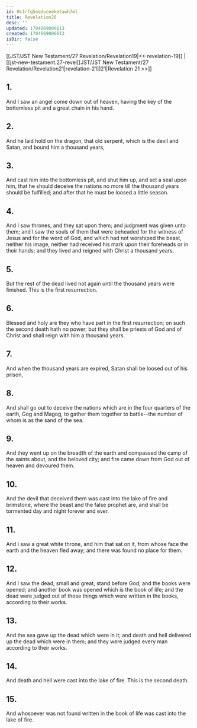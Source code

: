 ```yaml
---
id: 0s1rfq5oqduceeketawh7ml
title: Revelation20
desc: ''
updated: 1704669006613
created: 1704669006613
isDir: false
---
```

[[JST/JST New Testament/27 Revelation/Revelation19|<<-revelation-19]] | [[jst-new-testament.27-revel[[JST/JST New Testament/27 Revelation/Revelation21|revelation-21]]21|Revelation 21 >>]]
## 1.
And I saw an angel come down out of heaven, having the key of the bottomless pit and a great chain in his hand.
## 2.
And he laid hold on the dragon, that old serpent, which is the devil and Satan, and bound him a thousand years,
## 3.
And cast him into the bottomless pit, and shut him up, and set a seal upon him, that he should deceive the nations no more till the thousand years should be fulfilled; and after that he must be loosed a little season.
## 4.
And I saw thrones, and they sat upon them; and judgment was given unto them; and I saw the souls of them that were beheaded for the witness of Jesus and for the word of God, and which had not worshiped the beast, neither his image, neither had received his mark upon their foreheads or in their hands; and they lived and reigned with Christ a thousand years.
## 5.
But the rest of the dead lived not again until the thousand years were finished. This is the first resurrection.
## 6.
Blessed and holy are they who have part in the first resurrection; on such the second death hath no power; but they shall be priests of God and of Christ and shall reign with him a thousand years.
## 7.
And when the thousand years are expired, Satan shall be loosed out of his prison,
## 8.
And shall go out to deceive the nations which are in the four quarters of the earth, Gog and Magog, to gather them together to battle\--the number of whom is as the sand of the sea.
## 9.
And they went up on the breadth of the earth and compassed the camp of the saints about, and the beloved city; and fire came down from God out of heaven and devoured them.
## 10.
And the devil that deceived them was cast into the lake of fire and brimstone, where the beast and the false prophet are, and shall be tormented day and night forever and ever.
## 11.
And I saw a great white throne, and him that sat on it, from whose face the earth and the heaven fled away; and there was found no place for them.
## 12.
And I saw the dead, small and great, stand before God; and the books were opened; and another book was opened which is the book of life; and the dead were judged out of those things which were written in the books, according to their works.
## 13.
And the sea gave up the dead which were in it; and death and hell delivered up the dead which were in them; and they were judged every man according to their works.
## 14.
And death and hell were cast into the lake of fire. This is the second death.
## 15.
And whosoever was not found written in the book of life was cast into the lake of fire.

